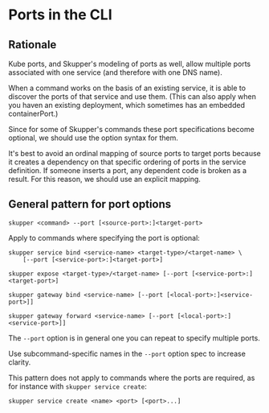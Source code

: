 # Ports in the CLI

## Rationale

Kube ports, and Skupper's modeling of ports as well, allow multiple
ports associated with one service (and therefore with one DNS name).

When a command works on the basis of an existing service, it is able
to discover the ports of that service and use them.  (This can also
apply when you haven an existing deployment, which sometimes has an
embedded containerPort.)

Since for some of Skupper's commands these port specifications become
optional, we should use the option syntax for them.

It's best to avoid an ordinal mapping of source ports to target ports
because it creates a dependency on that specific ordering of ports in
the service definition.  If someone inserts a port, any dependent code
is broken as a result.  For this reason, we should use an explicit
mapping.

## General pattern for port options

~~~
skupper <command> --port [<source-port>:]<target-port>
~~~

Apply to commands where specifying the port is optional:

~~~
skupper service bind <service-name> <target-type>/<target-name> \
    [--port [<service-port>:]<target-port>]

skupper expose <target-type>/<target-name> [--port [<service-port>:]<target-port>]

skupper gateway bind <service-name> [--port [<local-port>:]<service-port>]]

skupper gateway forward <service-name> [--port [<local-port>:]<service-port>]]
~~~

The `--port` option is in general one you can repeat to specify multiple ports.

Use subcommand-specific names in the `--port` option spec to increase
clarity.

This pattern does not apply to commands where the ports are required,
as for instance with `skupper service create`:

~~~
skupper service create <name> <port> [<port>...]
~~~

